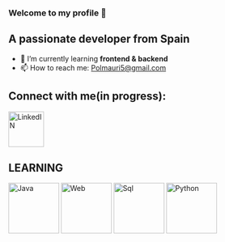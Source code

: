 ### Welcome to my profile 👋
## A passionate developer from Spain

- 🌱 I’m currently learning **frontend & backend**
- 📫 How to reach me: Polmauri5@gmail.com

## Connect with me(in progress):
<a href="https://www.linkedin.com/">
  <img src="https://cdn-icons-png.flaticon.com/512/174/174857.png" alt="LinkedIN" width="70px"/>
</a>

## LEARNING
<div>
  <img src="https://1000marcas.net/wp-content/uploads/2020/11/Java-logo.png" alt="Java" width="100px">
  <img src="https://www.freepnglogos.com/uploads/html5-logo-png/html5-logo-devextreme-multi-purpose-controls-html-javascript-3.png" alt="Web" width="100px">
  <img src="https://1000marcas.net/wp-content/uploads/2020/11/MySQL-logo.png" alt="Sql" width="100px">
  <img src="https://logos-world.net/wp-content/uploads/2021/10/Python-Symbol.png" alt="Python" width="100px">
</div>


